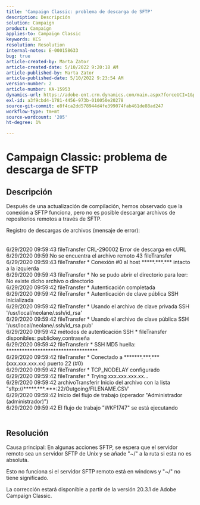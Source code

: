 ```yaml
---
title: 'Campaign Classic: problema de descarga de SFTP'
description: Descripción
solution: Campaign
product: Campaign
applies-to: Campaign Classic
keywords: KCS
resolution: Resolution
internal-notes: E-000158633
bug: true
article-created-by: Marta Zator
article-created-date: 5/10/2022 9:20:18 AM
article-published-by: Marta Zator
article-published-date: 5/10/2022 9:23:54 AM
version-number: 2
article-number: KA-15953
dynamics-url: https://adobe-ent.crm.dynamics.com/main.aspx?forceUCI=1&pagetype=entityrecord&etn=knowledgearticle&id=61245362-42d0-ec11-a7b5-00224809c101
exl-id: a3f9cbd4-1781-4456-973b-010050e20278
source-git-commit: e8f4ca2dd578944d4fe399074fab461de88ad247
workflow-type: tm+mt
source-wordcount: '205'
ht-degree: 1%

---
```


# Campaign Classic: problema de descarga de SFTP

## Descripción


Después de una actualización de compilación, hemos observado que la conexión a SFTP funciona, pero no es posible descargar archivos de repositorios remotos a través de SFTP.

Registro de descargas de archivos (mensaje de error):
<br><br><br>6/29/2020 09:59:43 fileTransfer CRL-290002 Error de descarga en cURL
<br>6/29/2020 09:59:No se encuentra el archivo remoto 43 fileTransfer
<br>6/29/2020 09:59:43 fileTransfer \* Conexión #0 al host \*\*\*\*\*.\*\*\*.\*\*\* intacto a la izquierda
<br>6/29/2020 09:59:43 fileTransfer \* No se pudo abrir el directorio para leer: No existe dicho archivo o directorio
<br>6/29/2020 09:59:42 fileTransfer \* Autenticación completada
<br>6/29/2020 09:59:42 fileTransfer \* Autenticación de clave pública SSH inicializada
<br>6/29/2020 09:59:42 fileTransfer \* Usando el archivo de clave privada SSH &#39;/usr/local/neolane/.ssh/id_rsa&#39;
<br>6/29/2020 09:59:42 fileTransfer \* Usando el archivo de clave pública SSH &#39;/usr/local/neolane/.ssh/id_rsa.pub&#39;
<br>6/29/2020 09:59:42 métodos de autenticación SSH \* fileTransfer disponibles: publickey,contraseña
<br>6/29/2020 09:59:42 fileTransferir \* SSH MD5 huella: \*\*\*\*\*\*\*\*\*\*\*\*\*\*\*\*\*\*\*\*\*\*\*\*\*\*\*\*\*\*\*\*\*\*\*
<br>6/29/2020 09:59:42 fileTransfer \* Conectado a \*\*\*\*\*\*\*.\*\*\*.\*\*\* (xxx.xxx.xxx.xx) puerto 22 (#0)
<br>6/29/2020 09:59:42 fileTransfer \* TCP_NODELAY configurado
<br>6/29/2020 09:59:42 fileTransfer \* Trying xxx.xxx.xxx.xx...
<br>6/29/2020 09:59:42 archivoTransferir Inicio del archivo con la lista &quot;sftp://\*\*\*\*\*.\*\*\*.\*\*\*:22/Outgoing/FILENAME.CSV&#39;
<br>6/29/2020 09:59:42 Inicio del flujo de trabajo (operador &quot;Administrador (administrador)&quot;)
<br>6/29/2020 09:59:42 El flujo de trabajo &quot;WKF1747&quot; se está ejecutando<br><br>

## Resolución


Causa principal: En algunas acciones SFTP, se espera que el servidor remoto sea un servidor SFTP de Unix y se añade &quot;~/&quot; a la ruta si esta no es absoluta.

Esto no funciona si el servidor SFTP remoto está en windows y &quot;~/&quot; no tiene significado.

La corrección estará disponible a partir de la versión 20.3.1 de Adobe Campaign Classic.
